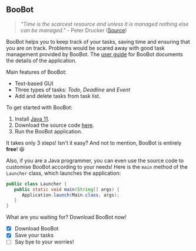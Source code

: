 ## BooBot
> _"Time is the scarcest resource and unless it is managed nothing else can be managed."_  - Peter Drucker ([Source](https://www.azquotes.com/author/4147-Peter_Drucker/tag/time-management#:~:text=Time%20is%20the%20scarcest%20resource,nothing%20else%20can%20be%20managed.&text=Until%20we%20can%20manage%20time%2C%20we%20can%20manage%20nothing%20else.&text=One%20cannot%20buy%2C%20rent%20or%20hire%20more%20time.))

BooBot helps you to keep track of your tasks, saving time and ensuring that you are on track. Problems would be scared
away with good task management provided by BooBot. The [user guide](https://eugenetangkj.github.io/boobot/) for BooBot documents the details
of the application.

Main features of BooBot:
- Text-based GUI
- Three types of tasks: _Todo_, _Deadline_ and _Event_
- Add and delete tasks from task list.

To get started with BooBot:
1. Install [Java 11](https://www.oracle.com/java/technologies/downloads/#java11).
2. Download the source code [here](https://github.com/eugenetangkj/ip).
3.  Run the BooBot application.

It takes only 3 steps! Isn't it easy? And not to mention, BooBot is entirely **free**! 😆

Also, if you are a Java programmer, you can even use the source code to customise BooBot according to your needs! Here is the
`main` method of the `Launcher` class, which launches the application:
```java
public class Launcher {
   public static void main(String[] args) {
      Application.launch(Main.class, args);
   }
}
```

What are you waiting for? Download BooBot now!
- [x] Download BooBot
- [x] Save your tasks
- [ ] Say bye to your worries!
